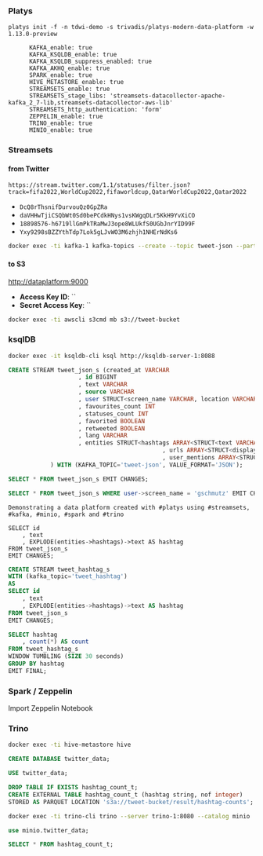 ### Platys

```
platys init -f -n tdwi-demo -s trivadis/platys-modern-data-platform -w 1.13.0-preview
```

```
      KAFKA_enable: true
      KAFKA_KSQLDB_enable: true
      KAFKA_KSQLDB_suppress_enabled: true
      KAFKA_AKHQ_enable: true
      SPARK_enable: true
      HIVE_METASTORE_enable: true
      STREAMSETS_enable: true
      STREAMSETS_stage_libs: 'streamsets-datacollector-apache-kafka_2_7-lib,streamsets-datacollector-aws-lib'
      STREAMSETS_http_authentication: 'form'      
      ZEPPELIN_enable: true
      TRINO_enable: true
      MINIO_enable: true
```
                        
### Streamsets

#### from Twitter

```
https://stream.twitter.com/1.1/statuses/filter.json?track=fifa2022,WorldCup2022,fifaworldcup,QatarWorldCup2022,Qatar2022
```

* `DcQ8rThsnifDurvouQz0GpZRa`
* `daVHHwTjiCSQbWt0Sd0bePCdkHNys1vsKWgqDLr5KkH9YvXiCO`
* `18898576-h6719llGmPkTRaMwJ3ope8WLUkfS0UGbJnrYID99F`
* `Yxy9298sBZZYthTdp7Lok5gLJvWO3M6zhjh1NHErNdKs6`

```bash
docker exec -ti kafka-1 kafka-topics --create --topic tweet-json --partitions 8 --replication-factor 3 --zookeeper zookeeper-1:2181
```

#### to S3

<http://dataplatform:9000>

  * **Access Key ID**: ``
  * **Secret Access Key**: ``

```bash
docker exec -ti awscli s3cmd mb s3://tweet-bucket
```  

### ksqlDB

``` bash
docker exec -it ksqldb-cli ksql http://ksqldb-server-1:8088
```

```sql
CREATE STREAM tweet_json_s (created_at VARCHAR
                    , id BIGINT
                    , text VARCHAR
                    , source VARCHAR
                    , user STRUCT<screen_name VARCHAR, location VARCHAR>
                    , favourites_count INT
                    , statuses_count INT
                    , favorited BOOLEAN
                    , retweeted BOOLEAN
                    , lang VARCHAR
                    , entities STRUCT<hashtags ARRAY<STRUCT<text VARCHAR>>
                                            , urls ARRAY<STRUCT<display_url VARCHAR, expanded_url VARCHAR>>
                                            , user_mentions ARRAY<STRUCT<screen_name VARCHAR>>>  
            ) WITH (KAFKA_TOPIC='tweet-json', VALUE_FORMAT='JSON');
```

```sql
SELECT * FROM tweet_json_s EMIT CHANGES;
```

```sql
SELECT * FROM tweet_json_s WHERE user->screen_name = 'gschmutz' EMIT CHANGES;
```

```
Demonstrating a data platform created with #platys using #streamsets, #kafka, #minio, #spark and #trino
```

```
SELECT id
	, text
	, EXPLODE(entities->hashtags)->text AS hashtag
FROM tweet_json_s 
EMIT CHANGES; 
```

```sql
CREATE STREAM tweet_hashtag_s
WITH (kafka_topic='tweet_hashtag')
AS
SELECT id
	, text
	, EXPLODE(entities->hashtags)->text AS hashtag
FROM tweet_json_s 
EMIT CHANGES; 
```

```sql
SELECT hashtag
	, count(*) AS count
FROM tweet_hashtag_s 
WINDOW TUMBLING (SIZE 30 seconds) 
GROUP BY hashtag
EMIT FINAL;
```


### Spark / Zeppelin

Import Zeppelin Notebook

### Trino

```bash
docker exec -ti hive-metastore hive
```

```sql
CREATE DATABASE twitter_data;
```

```sql
USE twitter_data;
```

```sql
DROP TABLE IF EXISTS hashtag_count_t;
CREATE EXTERNAL TABLE hashtag_count_t (hashtag string, nof integer)
STORED AS PARQUET LOCATION 's3a://tweet-bucket/result/hashtag-counts';  
```

```bash
docker exec -ti trino-cli trino --server trino-1:8080 --catalog minio
```

```sql
use minio.twitter_data;
```

```sql
SELECT * FROM hashtag_count_t;
```